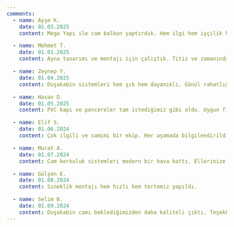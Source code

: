 ```yaml
---
comments:
  - name: Ayşe K.
    date: 01.03.2025
    content: Mega Yapı ile cam balkon yaptırdık. Hem ilgi hem işçilik harikaydı. Kesinlikle tavsiye ederim.

  - name: Mehmet T.
    date: 01.01.2025
    content: Ayna tasarımı ve montajı için çalıştık. Titiz ve zamanında teslimat için teşekkürler!

  - name: Zeynep Y.
    date: 01.04.2025
    content: Duşakabin sistemleri hem şık hem dayanıklı. Gönül rahatlığıyla öneriyorum.

  - name: Hasan D.
    date: 01.05.2025
    content: PVC kapı ve pencereler tam istediğimiz gibi oldu. Uygun fiyat ve kaliteli hizmet.

  - name: Elif S.
    date: 01.06.2024
    content: Çok ilgili ve samimi bir ekip. Her aşamada bilgilendirildik.

  - name: Murat A.
    date: 01.07.2024
    content: Cam korkuluk sistemleri modern bir hava kattı. Ellerinize sağlık!

  - name: Gülşen E.
    date: 01.08.2024
    content: Sineklik montajı hem hızlı hem tertemiz yapıldı.

  - name: Selim B.
    date: 01.09.2024
    content: Duşakabin camı beklediğimizden daha kaliteli çıktı. Teşekkürler!
---
```

